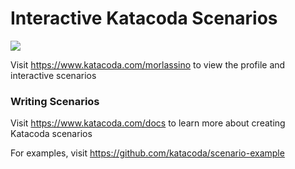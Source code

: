 # Interactive Katacoda Scenarios

[![](http://shields.katacoda.com/katacoda/morlassino/count.svg)](https://www.katacoda.com/morlassino "Get your profile on Katacoda.com")

Visit https://www.katacoda.com/morlassino to view the profile and interactive scenarios

### Writing Scenarios
Visit https://www.katacoda.com/docs to learn more about creating Katacoda scenarios

For examples, visit https://github.com/katacoda/scenario-example
